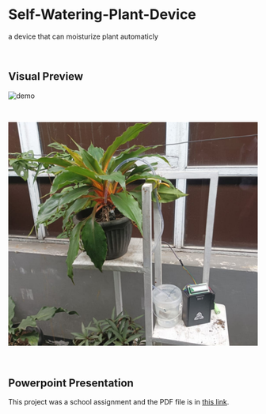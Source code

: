 # Self-Watering-Plant-Device

a device that can moisturize plant automaticly

 <br>

## Visual Preview

![demo](/Media/Demo.gif)

<br>

![Image](/Media/Image.jpg)


<br>


## Powerpoint Presentation

This project was a school assignment and the PDF file is in [this link](/Presentation/AUTOMATIc%20Watering%20plant.pdf).